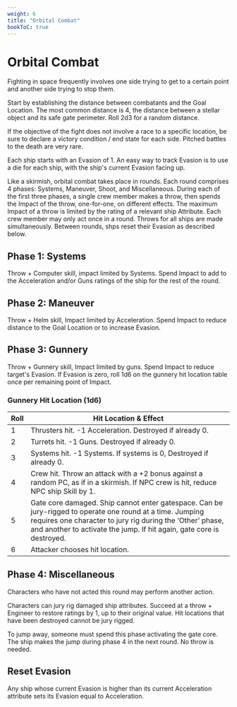 ```yaml
---
weight: 6
title: "Orbital Combat"
bookToC: true
---
```


# Orbital Combat
Fighting in space frequently involves one side trying to get to a certain point and another side trying to stop them.

Start by establishing the distance between combatants and the Goal Location. The most common distance is 4, the distance between a stellar object and its safe gate perimeter. Roll 2d3 for a random distance.

If the objective of the fight does not involve a race to a specific location, be sure to declare a victory condition / end state for each side. Pitched battles to the death are very rare.

Each ship starts with an Evasion of 1. An easy way to track Evasion is to use a die for each ship, with the ship's current Evasion facing up.

Like a skirmish, orbital combat takes place in rounds. Each round comprises 4 phases: Systems, Maneuver, Shoot, and Miscellaneous. During each of the first three phases, a single crew member makes a throw, then spends the Impact of the throw, one-for-one, on different effects. The maximum Impact of a throw is limited by the rating of a relevant ship Attribute. Each crew member may only act once in a round. Throws for all ships are made simultaneously. Between rounds, shps reset their Evasion as described below.

## Phase 1: Systems
Throw + Computer skill, impact limited by Systems. Spend Impact to add to the Acceleration and/or Guns ratings of the ship for the rest of the round.

## Phase 2: Maneuver
Throw + Helm skill, Impact limited by Acceleration. Spend Impact to reduce distance to the Goal Location or to increase Evasion.

## Phase 3: Gunnery
Throw + Gunnery skill, Impact limited by guns. Spend Impact to reduce target's Evasion. If Evasion is zero, roll 1d6 on the gunnery hit location table once per remaining point of Impact.

### Gunnery Hit Location (1d6)
| Roll | Hit Location & Effect |
|------|-----------------------|
| 1 | Thrusters hit. -1 Acceleration. Destroyed if already 0. |
| 2 | Turrets hit. -1 Guns. Destroyed if already 0. |
| 3 | Systems hit. -1 Systems. If systems is 0, Destroyed if already 0. |
| 4 | Crew hit. Throw an attack with a +2 bonus against a random PC, as if in a skirmish. If NPC crew is hit, reduce NPC ship Skill by 1. |
| 5 | Gate core damaged. Ship cannot enter gatespace. Can be jury-rigged to operate one round at a time. Jumping requires one character to jury rig during the ‘Other’ phase, and another to activate the jump. If hit again, gate core is destroyed. |
| 6 | Attacker chooses hit location. |

## Phase 4: Miscellaneous
Characters who have not acted this round may perform another action.

Characters can jury rig damaged ship attributes. Succeed at a throw + Engineer to restore ratings by 1, up to their original value. Hit locations that have been destroyed cannot be jury rigged.

To jump away, someone must spend this phase activating the gate core. The ship makes the jump during phase 4 in the next round. No throw is needed.

## Reset Evasion 
Any ship whose current Evasion is higher than its current Acceleration attribute sets its Evasion equal to Acceleration.